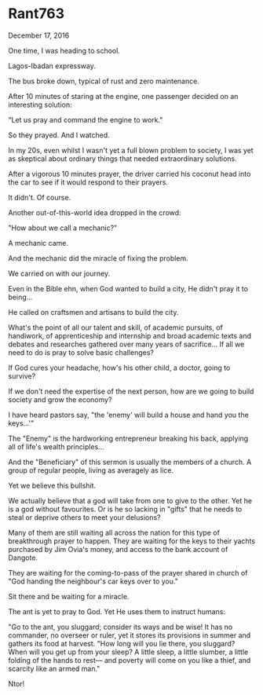 # Rant763


December 17, 2016

One time, I was heading to school. 

Lagos-Ibadan expressway.

The bus broke down, typical of rust and zero maintenance. 

After 10 minutes of staring at the engine, one passenger decided on an interesting solution:

"Let us pray and command the engine to work."

So they prayed. And I watched. 

In my 20s, even whilst I wasn't yet a full blown problem to society, I was yet as skeptical about ordinary things that needed extraordinary solutions. 

After a vigorous 10 minutes prayer, the driver carried his coconut head into the car to see if it would respond to their prayers.

It didn't. Of course.

Another out-of-this-world idea dropped in the crowd:

"How about we call a mechanic?"

A mechanic came.

And the mechanic did the miracle of fixing the problem.

We carried on with our journey. 

Even in the Bible ehn, when God wanted to build a city, He didn't pray it to being...

He called on craftsmen and artisans to build the city. 

What's the point of all our talent and skill, of academic pursuits, of handiwork, of apprenticeship and internship and broad academic texts and debates and researches gathered over many years of sacrifice... If all we need to do is pray to solve basic challenges?

If God cures your headache, how's his other child, a doctor, going to survive?

If we don't need the expertise of the next person, how are we going to build society and grow the economy?

I have heard pastors say, "the 'enemy' will build a house and hand you the keys...'"

The "Enemy" is the hardworking entrepreneur breaking his back, applying all of life's wealth principles...

And the "Beneficiary" of this sermon is usually the members of a church. A group of regular people, living as averagely as lice.

Yet we believe this bullshit. 

We actually believe that a god will take from one to give to the other. Yet he is a god without favourites. Or is he so lacking in "gifts" that he needs to steal or deprive others to meet your delusions?

Many of them are still waiting all across the nation for this type of breakthrough prayer to happen. They are waiting for the keys to their yachts purchased by Jim Ovia's money, and access to the bank account of Dangote. 

They are waiting for the coming-to-pass of the prayer shared in church of "God handing the neighbour's car keys over to you."

Sit there and be waiting for a miracle. 

The ant is yet to pray to God. Yet He uses them to instruct humans:

"Go to the ant, you sluggard; consider its ways and be wise! It has no commander, no overseer or ruler, yet it stores its provisions in summer and gathers its food at harvest.
"How long will you lie there, you sluggard? When will you get up from your sleep? A little sleep, a little slumber, a little folding of the hands to rest— and poverty will come on you like a thief, and scarcity like an armed man." 

Ntor!
